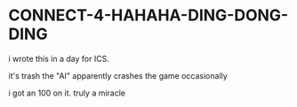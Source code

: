 # CONNECT-4-HAHAHA-DING-DONG-DING
i wrote this in a day for ICS.

it's trash the "AI" apparently crashes the game occasionally

i got an 100 on it. truly a miracle
